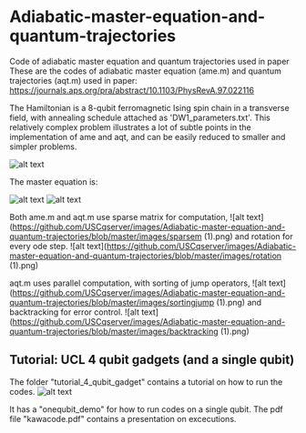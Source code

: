 # Adiabatic-master-equation-and-quantum-trajectories
Code of adiabatic master equation and quantum trajectories used in paper
These are the codes of adiabatic master equation (ame.m) and quantum trajectories (aqt.m) used in paper:
https://journals.aps.org/pra/abstract/10.1103/PhysRevA.97.022116

The Hamiltonian is a 8-qubit ferromagnetic Ising spin chain in a transverse field, with annealing schedule attached as 'DW1_parameters.txt'. This relatively complex problem illustrates a lot of subtle points in the implementation of ame and aqt, and can be easily reduced to smaller and simpler problems. 


![alt text](https://github.com/kwyip/Adiabatic-master-equation-and-quantum-trajectories/blob/master/8-qubit_chain.png)






The master equation is:

![alt text](https://github.com/kwyip/Adiabatic-master-equation-and-quantum-trajectories/blob/master/ame1.png)
![alt text](https://github.com/kwyip/Adiabatic-master-equation-and-quantum-trajectories/blob/master/ame2.png)









Both ame.m and aqt.m use sparse matrix for computation,
![alt text](https://github.com/USCqserver/images/Adiabatic-master-equation-and-quantum-trajectories/blob/master/images/sparsem (1).png)
and rotation for every ode step.
![alt text](https://github.com/USCqserver/images/Adiabatic-master-equation-and-quantum-trajectories/blob/master/images/rotation (1).png)

aqt.m uses parallel computation, with sorting of jump operators,
![alt text](https://github.com/USCqserver/images/Adiabatic-master-equation-and-quantum-trajectories/blob/master/images/sortingjump (1).png)
and backtracking for error control.
![alt text](https://github.com/USCqserver/images/Adiabatic-master-equation-and-quantum-trajectories/blob/master/images/backtracking (1).png)



## Tutorial: UCL 4 qubit gadgets (and a single qubit)
The folder "tutorial_4_qubit_gadget" contains a tutorial on how to run the codes. 
![alt text](https://github.com/USCqserver/images/Adiabatic-master-equation-and-quantum-trajectories/blob/master/images/4-qubit.png)

It has a "onequbit_demo" for how to run codes on a single qubit. The pdf file "kawacode.pdf" contains a presentation on excecutions.
